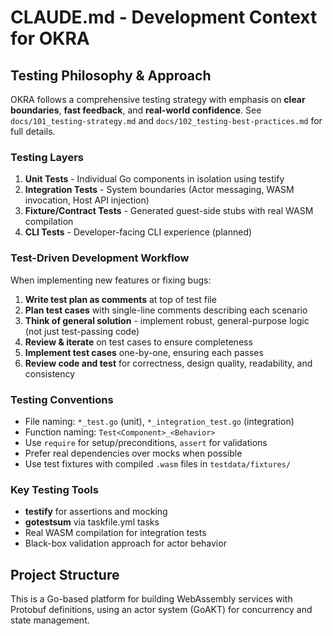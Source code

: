 # CLAUDE.md - Development Context for OKRA

## Testing Philosophy & Approach

OKRA follows a comprehensive testing strategy with emphasis on **clear boundaries**, **fast feedback**, and **real-world confidence**. See `docs/101_testing-strategy.md` and `docs/102_testing-best-practices.md` for full details.

### Testing Layers
1. **Unit Tests** - Individual Go components in isolation using testify
2. **Integration Tests** - System boundaries (Actor messaging, WASM invocation, Host API injection)
3. **Fixture/Contract Tests** - Generated guest-side stubs with real WASM compilation
4. **CLI Tests** - Developer-facing CLI experience (planned)

### Test-Driven Development Workflow
When implementing new features or fixing bugs:

1. **Write test plan as comments** at top of test file
2. **Plan test cases** with single-line comments describing each scenario
3. **Think of general solution** - implement robust, general-purpose logic (not just test-passing code)
4. **Review & iterate** on test cases to ensure completeness
5. **Implement test cases** one-by-one, ensuring each passes
6. **Review code and test** for correctness, design quality, readability, and consistency

### Testing Conventions
- File naming: `*_test.go` (unit), `*_integration_test.go` (integration)
- Function naming: `Test<Component>_<Behavior>`
- Use `require` for setup/preconditions, `assert` for validations
- Prefer real dependencies over mocks when possible
- Use test fixtures with compiled `.wasm` files in `testdata/fixtures/`

### Key Testing Tools
- **testify** for assertions and mocking
- **gotestsum** via taskfile.yml tasks
- Real WASM compilation for integration tests
- Black-box validation approach for actor behavior

## Project Structure
This is a Go-based platform for building WebAssembly services with Protobuf definitions, using an actor system (GoAKT) for concurrency and state management.